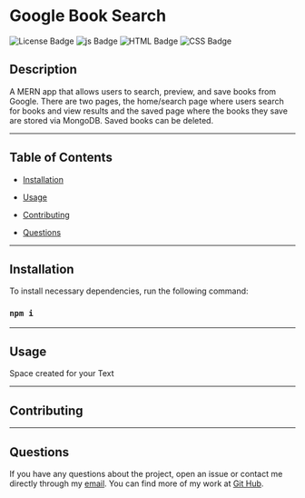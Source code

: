 
  # Google Book Search
  ![License Badge](https://img.shields.io/badge/License-MIT-blue) 
  ![js Badge](https://img.shields.io/badge/JavaScript-76.5%25-green)
  ![HTML Badge](https://img.shields.io/badge/HTML-14.5%25-green)
  ![CSS Badge](https://img.shields.io/badge/CSS-9%25-green)
  
  ## Description

  A MERN app that allows users to search, preview, and save books from Google. There are two pages, the home/search page where users search for books and view results and the saved page where the books they save are stored via MongoDB. Saved books can be deleted.


---
  ## Table of Contents
  
  * [Installation](#installastion)

  * [Usage](#usage)

  * [Contributing](#contributing)

  * [Questions](#questions)


---
  ## Installation

  To install necessary dependencies, run the following command:
  
  ### ```npm i```


---
  ## Usage
 
  Space created for your Text



---  
  ## Contributing

  
  
---  
  ## Questions
  
  If you have any questions about the project, open an issue or contact me directly through my [email](mailto:weekdaypablo@gmail.com).
  You can find more of my work at [Git Hub](https://github.com/pabloivanjuarez).

